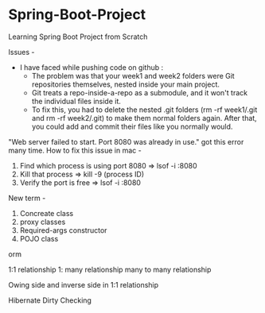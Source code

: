 # Spring-Boot-Project
Learning Spring Boot Project from Scratch 





Issues - 
- I have faced while pushing code on github :
   * The problem was that your week1 and week2 folders were Git repositories themselves, nested inside your main project.
   * Git treats a repo-inside-a-repo as a submodule, and it won't track the individual files inside it.
   * To fix this, you had to delete the nested .git folders (rm -rf week1/.git and rm -rf week2/.git) to make them normal folders again. After that, you could add and commit their files like you normally would.


"Web server failed to start. Port 8080 was already in use." got this error many time. 
How to fix this issue in mac - 
1. Find which process is using port 8080 => lsof -i :8080
2. Kill that process => kill -9 <PID> (process ID)
3. Verify the port is free => lsof -i :8080 
 

New term - 
1. Concreate class
2. proxy classes
3. Required-args constructor
4. POJO class


orm

1:1 relationship
1: many relationship
many to many relationship



Owing side and inverse side in 1:1 relationship

Hibernate Dirty Checking
